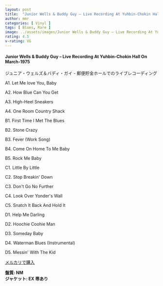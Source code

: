 ```yaml
---
layout: post
title:  "Junior Wells & Buddy Guy – Live Recording At Yuhbin-Chokin Hall On March-1975"
author: mmr
categories: [ Vinyl ]
tags: [ Blues, Rare ]
image: ../assets/images/Junior Wells & Buddy Guy – Live Recording At Yuhbin-Chokin Hall On March-1975.jpg
rating: 4.5
v-rating: VG
---
```


#### Junior Wells & Buddy Guy – Live Recording At Yuhbin-Chokin Hall On March-1975

ジュニア・ウェルズ＆バディ・ガイ - 郵便貯金ホールでのライブレコーディング

A1. Let Me love You, Baby

A2. How Blue Can You Get

A3. High-Heel Sneakers

A4. One Room Country Shack

B1. First Time I Met The Blues

B2. Stone Crazy

B3. Fever (Work Song)

B4. Come On Home To Me Baby

B5. Rock Me Baby

C1. Little By Little

C2. Stop Breakin' Down

C3. Don't Go No Further

C4. Look Over Yonder's Wall

C5. Snatch It Back And Hold It

D1. Help Me Darling

D2. Hoochie Coohie Man

D3. Someday Baby

D4. Waterman Blues (Instrumental)

D5. Messin' With The Kid

[メルカリで購入](https://jp.mercari.com/item/m61574554178)

<div class="mt-4 mb-4 d-flex align-items-center">
<strong class="mr-1">盤質: NM</strong>
</div>
<div class="mt-4 mb-4 d-flex align-items-center">
<strong class="mr-1">ジャケット: EX 帯あり</strong>
</div>
